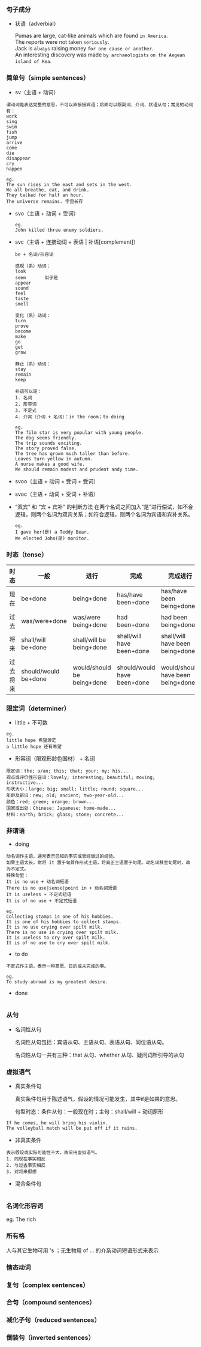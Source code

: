 ### 句子成分

- 状语（adverbial）

  Pumas are large, cat-like animals which are found `in America`.  
  The reports were not taken `seriously`.  
  Jack is `always` raising money `for one cause or another`.  
  An interesting discovery was made `by archaeologists` `on the Aegean island of Kea`.


### 简单句（simple sentences）

- sv（主语 + 动词）

```
谓动词能表达完整的意思，不可以直接接宾语；后面可以跟副词、介词、状语从句；常见的动词有：
work
sing
swim
fish
jump
arrive
come
die
disappear
cry
happen

eg.
The sun rises in the east and sets in the west.
We all breathe, eat, and drink.
They talked for half an hour.
The universe remains. 宇宙长存
```

- svo（主语 + 动词 + 受词）

  ```
  eg.
  John killed three enemy soldiers.
  ```

- svc（主语 + 连接动词 + 表语 | 补语[complement]）

  ```
  be + 名词/形容词

  感观（系）动词：
  look
  seem       似乎是
  appear
  sound
  feel
  taste
  smell

  变化（系）动词：
  turn
  prove
  become
  make
  go
  get
  grow

  静止（系）动词：
  stay
  remain
  keep

  补语可以是：
  1. 名词
  2. 形容词
  3. 不定式
  4. 介宾（介词 + 名词）：in the room；to doing

  eg.
  The film star is very popular with young people.
  The dog seems friendly.
  The trip sounds exciting.
  The story proved false.
  The tree has grown much taller than before.
  Leaves turn yellow in autumn.
  A nurse makes a good wife.
  We should remain modest and prudent andy time.
  ```

- svoo（主语 + 动词 + 受词 + 受词）

- svoc（主语 + 动词 + 受词 + 补语）

- “双宾” 和 “宾 + 宾补” 的判断方法
  在两个名词之间加入“是”进行偿试，如不合逻辑，则两个名词为双宾关系；如符合逻辑，则两个名词为宾语和宾补关系。

  ```
  eg.
  I gave her(是) a Teddy Bear.
  We elected John(是) monitor.
  ```

### 时态（tense）

时态|一般|进行|完成|完成进行
--|--|--|--|--
现在|be+done|being+done|has/have been+done|has/have been being+done
过去|was/were+done|was/were being+done|had been+done|had been being+done
将来|shall/will be+done|shall/will be being+done|shall/will have been+done|shall/will have been being+done
过去将来|should/would be+done|would/should be being+done|should/would have been+done|would/should have been being+done

### 限定词（determiner）

- little + 不可数

```
eg.  
little hope 希望渺茫  
a little hope 还有希望
```

- 形容词（限观形龄色国材） + 名词

```
限定词：the; a/an; this; that; your; my; his...
观点或评价性形容词：lovely; interesting; beautiful; moving; instructive...
形状大小：large; big; small; little; round; square...
年龄及新旧：new; old; ancient; two-year-old...
颜色：red; green; orange; brown...
国家或出处：Chinese; Japanese; home-made...
材料：earth; brick; glass; stone; concrete...
```

### 非谓语

- doing

```
动名词作主语，通常表示已知的事实或曾经做过的经验。
如果主语太长，常将 it 置于句首作形式主语，将真正主语置于句尾。动名词移至句尾时，改为不定式。
特殊句型：
It is no use + 动名词短语
There is no use|sense|point in + 动名词短语
It is useless + 不定式短语
It is of no use + 不定式短语

eg.
Collecting stamps is one of his hobbies.
It is one of his hobbies to collect stamps.
It is no use crying over spilt milk.
There is no use in crying over spilt milk.
It is useless to cry over spilt milk.
It is of no use to cry over spilt milk.
```

- to do

```
不定式作主语，表示一种意愿、目的或未完成的事。

eg.
To study abroad is my greatest desire.
```

- done

```

```

### 从句

- 名词性从句
  
  名词性从句包括：宾语从句、主语从句、表语从句、同位语从句。
  
  名词性从句一共有三种：that 从句、whether 从句、疑问词所引导的从句

### 虚拟语气

- 真实条件句
  
  真实条件句用于陈述语气，假设的情况可能发生，其中if是如果的意思。
  
  句型时态：条件从句：一般现在时；主句：shall/will + 动词原形

```
If he comes, he will bring his violin.
The volleyball match will be put off if it rains.
```

- 非真实条件

```
表示假设或实际可能性不大，故采用虚拟语气。
1. 同现在事实相反
2. 与过去事实相反
3. 对将来假想
```

- 混合条件句

```

```

### 名词化形容词

eg.
The rich

### 所有格

人与其它生物可用 's ；无生物用 of ... 的介系动词短语形式来表示

### 情态动词

### 复句（complex sentences）


### 合句（compound sentences）


### 减化子句（reduced sentences）


### 倒装句（inverted sentences）